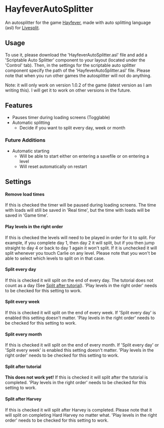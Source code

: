 # HayfeverAutoSplitter
An autosplitter for the game [Hayfever](https://playhayfever.com/), made with auto splitting language (asl) for [Livesplit](https://livesplit.org).

## Usage
To use it, please download the 'HayfeverAutoSplitter.asl' file and add a 'Scriptable Auto Splitter' component to your layout (located under the 'Control' tab). Then, in the settings for the scriptable auto splitter component specify the path of the 'HayfeverAutoSplitter.asl' file. Please note that when you run other games the autosplitter will not do anything.

Note: it will only work on version 1.0.2 of the game (latest version as I am writing this). I will get it to work on other versions in the future.

## Features
+ Pauses timer during loading screens (Togglable)
+ Automatic splitting
    + Decide if you want to split every day, week or month

### Future Additions
+ Automatic starting
    + Will be able to start either on entering a savefile or on entering a level
    + Will reset automatically on restart

## Settings
#### Remove load times
If this is checked the timer will be paused during loading screens. The time with loads will still be saved in 'Real time', but the time with loads will be saved in 'Game time'.

#### Play levels in the right order
If this is checked the levels will need to be played in order for it to split. For example, if you complete day 1, then day 2 it will split, but if you then jump straight to day 4 or back to day 1 again it won't split. If it is unchecked it will split whenever you touch Carlie on any level. Please note that you won't be able to select which levels to split on in that case.

#### Split every day
If this is checked it will split on the end of every day. The tutorial does not count as a day (See [Split after tutorial](#split-after-tutorial)). 'Play levels in the right order' needs to be checked for this setting to work.

#### Split every week
If this is checked it will split on the end of every week. If 'Split every day' is enabled this setting doesn't matter. 'Play levels in the right order' needs to be checked for this setting to work.

#### Split every month
If this is checked it will split on the end of every month. If 'Split every day' or 'Split every week' is enabled this setting doesn't matter. 'Play levels in the right order' needs to be checked for this setting to work.

#### Split after tutorial
**This does not work yet!**
If this is checked it will split after the tutorial is completed. 'Play levels in the right order' needs to be checked for this setting to work.

#### Split after Harvey
If this is checked it will split after Harvey is completed. Please note that it will split on completing Hard Harvey no matter what. 'Play levels in the right order' needs to be checked for this setting to work.
